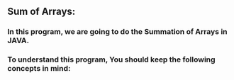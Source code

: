 ## Sum of Arrays:
### In this program, we are going to do the Summation of Arrays in JAVA.

### To understand this program, You should keep the following concepts in mind:
